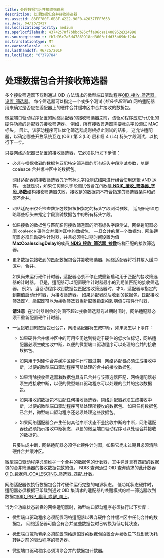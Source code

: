 ```yaml
---
title: 处理数据包合并接收筛选器
description: 处理数据包合并接收筛选器
ms.assetid: 83FF780F-6B8F-4222-90F0-42037FFF7653
ms.date: 04/20/2017
ms.localizationpriority: medium
ms.openlocfilehash: 43742570f7bbbdb95cffa06caa1408952e324998
ms.sourcegitcommit: fb7d95c7a5d47860918cd3602efdd33b69dcf2da
ms.translationtype: MT
ms.contentlocale: zh-CN
ms.lasthandoff: 06/25/2019
ms.locfileid: "67379784"
---
```

# <a name="handling-packet-coalescing-receive-filters"></a>处理数据包合并接收筛选器


多个接收筛选器下载到通过 OID 方法请求的微型端口驱动程序[OID\_接收\_筛选器\_设置\_筛选器](https://docs.microsoft.com/windows-hardware/drivers/network/oid-receive-filter-set-filter)。 每个筛选器可以指定一个或多个测试 (*标头字段测试*) 网络适配器用来确定是否应在适配器上的硬件合并缓冲区中合并接收的数据包。

微型端口驱动程序配置的网络适配器的接收筛选器之前，该驱动程序应进行优化的硬件功能的适配器的接收筛选器。 例如，所有接收筛选器需要标头字段测试 MAC 标头。 因此，该驱动程序可以优化筛选器规则根据此测试的结果。 这允许适配器，以确定哪些开放系统互连 (OSI) 第 3 (L3) 层和层 4 (L4) 标头字段测试，以执行下一步。

只要网络适配器已配置的接收筛选器，它必须执行以下步骤：

-   必须与根据收到的数据包匹配特定筛选器的所有标头字段测试参数，以便 coalesce 合并缓冲区中的数据包。

    网络适配器的接收筛选器的所有标头字段测试结果进行组合使用逻辑 AND 运算。 也就是说，如果任何标头字段测试包含在的数组[ **NDIS\_接收\_筛选器\_字段\_参数**](https://docs.microsoft.com/windows-hardware/drivers/ddi/content/ntddndis/ns-ntddndis-_ndis_receive_filter_field_parameters)结构接收筛选器失败，接收到的数据包不符合指定的筛选器条件和必须不合并。

-   网络适配器仅会检查数据包数据根据指定的标头字段测试参数。 适配器必须忽略哪些标头未指定字段测试数据包中的所有标头字段。

-   如果接收的数据包与匹配任何接收筛选器的所有标头字段测试，网络适配器必须 coalesce 硬件合并缓冲区中的数据包。 一旦合并的第一个数据包，网络适配器必须启动硬件计时器，并且必须将过期时间设置为值**MaxCoalescingDelay**的成员[ **NDIS\_接收\_筛选器\_参数**](https://docs.microsoft.com/windows-hardware/drivers/ddi/content/ntddndis/ns-ntddndis-_ndis_receive_filter_parameters)结构匹配的接收筛选器。

-   更多数据包接收到的匹配数据包合并接收筛选器，网络适配器将将其放入缓冲区中，合并。

    如果尚未运行硬件计时器，适配器必须不停止或重新启动用于匹配的接收筛选器的计时器。 但是，适配器可以配置硬件计时器最小的到期值匹配的接收筛选器。 例如，当驱动程序收到数据包匹配接收筛选器时，才*X*，适配器与指定的到期值启动计时器，为接收筛选器。 如果适配器然后收到的数据包，匹配接收筛选器*Y*，适配器可以为接收筛选器重新配置指定的到期值与硬件计时器。

    **请注意**  在计时器剩余的时间不超过接收筛选器的过期时间时，网络适配器必须不重新配置硬件计时器。

     

-   一旦接收到的数据包已合并，网络适配器将生成中断，如果发生以下事件：

    -   如果硬件合并缓冲区中的可用空间达到特定于硬件的低水位标记，网络适配器必须生成接收中断，以便的微型端口驱动程序可以处理的合并的接收数据包。

    -   如果用于对硬件合并缓冲区硬件计时器过期，网络适配器必须生成接收中断，以便的微型端口驱动程序可以处理的合并的接收数据包。

    -   如果清除接收筛选器和数据包具有已合并与该筛选器匹配，网络适配器必须生成接收中断，以便的微型端口驱动程序可以处理的合并的接收数据包。

    -   如果接收的数据包不匹配任何接收筛选器，网络适配器必须生成接收中断，以便的微型端口驱动程序可以处理所接收的数据包。 如果任何数据包已合并，微型端口驱动程序还必须处理这些数据包。

    -   如果网络适配器会产生任何其他中断状态不是接收中断的中断，网络适配器还必须指示接收中断状态，以便的微型端口驱动程序可以处理合并接收的数据包。

    只要生成中断，网络适配器必须停止硬件计时器，如果它尚未过期且必须清除硬件合并缓冲区。

微型端口驱动程序必须维护一个合并的数据包的计数器，其中包含具有匹配的数据包的合并筛选器的接收数据包数的值。 NDIS 查询通过 OID 查询请求的此计数器[OID\_数据包\_COALESCING\_筛选器\_匹配\_计数](https://docs.microsoft.com/windows-hardware/drivers/network/oid-packet-coalescing-filter-match-count)。

网络适配器仅执行数据包合并时硬件运行完整的电源状态。 低功耗状态硬件时，适配器必须根据已卸载到通过 OID 集请求的适配器的唤醒模式的唯一筛选器收到数据包[OID\_PNP\_启用\_唤醒\_向上](https://docs.microsoft.com/windows-hardware/drivers/network/oid-pnp-enable-wake-up)。

当为全功率状态转换的网络适配器时，微型端口驱动程序必须执行以下步骤：

-   微型端口驱动程序必须配置网络适配器以丢弃硬件合并缓冲区中任何合并的数据包。 网络适配器可能会有合并这些数据包时已转换为低功耗状态。

-   微型端口驱动程序必须配置网络适配器的数据包设置合并接收已下载到低功耗转换之前的驱动程序的筛选器。

-   微型端口驱动程序必须清除合并的数据包计数器。

 

 





